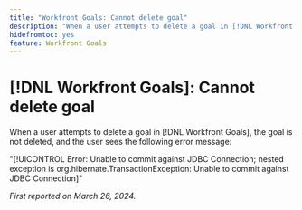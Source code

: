 ```yaml
---
title: "Workfront Goals: Cannot delete goal"
description: "When a user attempts to delete a goal in [!DNL Workfront Goals], the goal is not deleted, and the user sees an error message."
hidefromtoc: yes
feature: Workfront Goals
---
```


# [!DNL Workfront Goals]: Cannot delete goal

When a user attempts to delete a goal in [!DNL Workfront Goals], the goal is not deleted, and the user sees the following error message:

"[!UICONTROL Error: Unable to commit against JDBC Connection; nested exception is org.hibernate.TransactionException: Unable to commit against JDBC Connection]"

_First reported on March 26, 2024._
